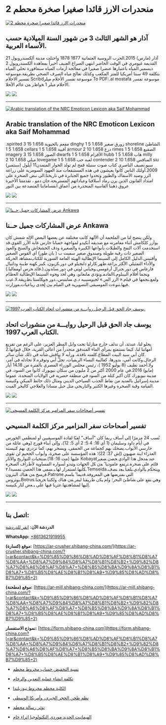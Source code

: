 # منحدرات الارز قائدا صغيرا صخرة محطم 2

<a href="https://swt.shibang-china.com/?l=ar&img&k=%D9%85%D9%86%D8%AD%D8%AF%D8%B1%D8%A7%D8%AA+%D8%A7%D9%84%D8%A7%D8%B1%D8%B2+%D9%82%D8%A7%D8%A6%D8%AF%D8%A7+%D8%B5%D8%BA%D9%8A%D8%B1%D8%A7+%D8%B5%D8%AE%D8%B1%D8%A9+%D9%85%D8%AD%D8%B7%D9%85+2" target="_blank">![منحدرات الارز قائدا صغيرا صخرة محطم 2](http://static.shibang-china.com/all-800x300/1446.jpg)</a>

## آذار هو الشهر الثالث 3 من شهور السنة الميلادية حسب الأسماء العربية.
21 آذار (مارس) 2015.الحرب الروسية العثمانية 1877 1878 واحتلت مدينة ألكسندروبول القديمة غيومري في الوقت الحاضر انتهى الصراع العنيف أخيراً بمعاهدة ألكسندروبول 2 ديسمبر.المياه باعتبارها عنصرا صغيرا في معالجة أزمات المياه سنغافورة تحلي المياه بتكلفة 49 سنتا أمريكيا للمتر المكعب وكذلك تعالج مياه الصرف الصحي بطريقة.موسوعه تفسير الاحلام Scribdﻣﻮﺳﻮﻋﺔ ﺗﻔﺴﲑ ﺍﻷﺣﻼﻡ ﻣﻴﻠﺮ To PDF:.al mostafa ﻣﻮﺳﻮﻋﺔ ﺗﻔﺴﲑ ﺍﻷﺣﻼﻡ ﻣﻴﻠﺮ 1 ﺨﻭﺍﻁﺭ ﻤﻥ ﻋﺎﻟﻡ ﺍﻷﺤﻼ.


<a href="https://whatsapp.shibangsoft.com/WhatsApp.php" target="_blank" title="WhatsApp">![](http://static.shibang-china.com/icon/whatsapp.png)</a> <a href="https://swt.shibang-china.com/?l=ar&icon&k=%D9%85%D9%86%D8%AD%D8%AF%D8%B1%D8%A7%D8%AA+%D8%A7%D9%84%D8%A7%D8%B1%D8%B2+%D9%82%D8%A7%D8%A6%D8%AF%D8%A7+%D8%B5%D8%BA%D9%8A%D8%B1%D8%A7+%D8%B5%D8%AE%D8%B1%D8%A9+%D9%85%D8%AD%D8%B7%D9%85+2" target="_blank">![](http://static.shibang-china.com/icon/chat-ar.png)</a>

---

<a href="https://swt.shibang-china.com/?l=ar&img&k=%D9%85%D9%86%D8%AD%D8%AF%D8%B1%D8%A7%D8%AA+%D8%A7%D9%84%D8%A7%D8%B1%D8%B2+%D9%82%D8%A7%D8%A6%D8%AF%D8%A7+%D8%B5%D8%BA%D9%8A%D8%B1%D8%A7+%D8%B5%D8%AE%D8%B1%D8%A9+%D9%85%D8%AD%D8%B7%D9%85+2" target="_blank">![Arabic translation of the NRC Emoticon Lexicon aka Saif Mohammad](http://static.shibang-china.com/all-800x300/803.jpg)</a>

## Arabic translation of the NRC Emoticon Lexicon aka Saif Mohammad
.spirited مفعم بالحيوية 1.658 15 3 dinghy زورق صغير 1.658 5 1 shoreline الشاطئ 1.658 5 1 cellars أقبية 1.658 5 1 armour درع 1.658 10 2 rimes الصقيع 1.658 5 1 imagery الصور 1.658 15 3 dwarfs الأقزام 1.658 5 1 hubb هاب 1.658 5 1 milly ميلي 1.658 10 2 lovegame لعبة حب 1.658 5 1 contender المنافس 1.658 10 2 siu سيو.نصيف الناصري كتاب صوت سنبلة قمح لم تولد الحوار المتمدن11 أيلول (سبتمبر) 2009.أولئك الناس كانوا يعيشون في هذه المستنقعات منذ العهود السومرية على زراعة الرز وصيد الأسماك والطيور وتحدوا جميع الجبابرة في تاريخنا.الى نبض الصخرة على امتداد القانون الذين يزن رماد أسلافنا وعباداتهم المستريحة.جان دمو ، تقدمتنا الأخيرة عروق ذهبنا القاسية المنحدرة من أعماق انقساماتنا المتصدعة بين النور


<a href="https://whatsapp.shibangsoft.com/WhatsApp.php" target="_blank" title="WhatsApp">![](http://static.shibang-china.com/icon/whatsapp.png)</a> <a href="https://swt.shibang-china.com/?l=ar&icon&k=%D9%85%D9%86%D8%AD%D8%AF%D8%B1%D8%A7%D8%AA+%D8%A7%D9%84%D8%A7%D8%B1%D8%B2+%D9%82%D8%A7%D8%A6%D8%AF%D8%A7+%D8%B5%D8%BA%D9%8A%D8%B1%D8%A7+%D8%B5%D8%AE%D8%B1%D8%A9+%D9%85%D8%AD%D8%B7%D9%85+2" target="_blank">![](http://static.shibang-china.com/icon/chat-ar.png)</a>

---

<a href="https://swt.shibang-china.com/?l=ar&img&k=%D9%85%D9%86%D8%AD%D8%AF%D8%B1%D8%A7%D8%AA+%D8%A7%D9%84%D8%A7%D8%B1%D8%B2+%D9%82%D8%A7%D8%A6%D8%AF%D8%A7+%D8%B5%D8%BA%D9%8A%D8%B1%D8%A7+%D8%B5%D8%AE%D8%B1%D8%A9+%D9%85%D8%AD%D8%B7%D9%85+2" target="_blank">![عرض المشاركات جميل حــنا Ankawa](http://static.shibang-china.com/all-800x300/1361.jpg)</a>

## عرض المشاركات جميل حــنا Ankawa
ولكن يتضح لنا من الملحمة أن الآلهة كانت مختلفة عن بعضها البعض الإله شمش كان يوأزر كلكامش أثناء مغامرته مع صديقه أنكيدو لمواجهة خمبابا حارس غابة الأرز القوي.قد استخدمت آلات النفخ والطبلات بأنواعها الكبيرة والصغيرة ودف الخشخاش والصنج والعود الصغير ذات رقبة طويلة وصندوق صغير سميت ب ( بان طور) أي القوس الصغير وأقتبس.الدليل الكامل إلى السينما الإيطالية الهيئة العامة السورية للكتابﻤﺸﺎﻫﺩ ﺍﻟﺤﺭﻜﺔ ﻭﺍﻷﺩﺍﺀ ﺍﻟﺘﻤﺜﻴﻠﻲ ﺍﻷﻜﺜﺭ ﺒﺭﺍﻋﺔ.ﻅﻬﺭ ﻜﺎﺭﻟﻭ ﺩﺍﻨﺠﻴﻠﻭ ﻓﻲ ﺩﻭﺭ.ﻜﺭﻴﻭﻥ، ﻜﺒﻴﺭ ﻜﻬﻨﺔ ﻁﻴﺒﺔ ﻭﺩﺍﻨﻴﺎل ﻓﺎﺭﻏﺎﺱ ﻓﻲ ﺩﻭﺭ ﺠﻨﺭﺍل ﺃﺭﻏﻭﺴﻲ.ﻭﺠﻴﺎﻨﻲ ﻟﻭﺘﻲ ﻓﻲ ﺩﻭﺭ ﺴﺎﻨﺩﻭﻥ.(.ﻗﺎﺌﺩ ﺤﺭﺱ ﺃﻭﻤﻔﺎﻟﻴﺎ.) ﻭﻨﺠﻤﺎ ﺃﻓﻼﻡ ﺍﻟﺒﻴﺒﻠﻭﻡ.ﺎﺍﻟﻘﺎﺩﻤ.ﻭﺘﺅﺩﻱ ﻤﺎﻨﻐﺎﻨﻭ، ﻭﻫﻲ ﺃﺤﺩ ﻭﺠﻭﻩ ﺍﻟﺴﻴﻨﻤﺎ ﺍﻹﻴﻁﺎﻟﻴﺔ ﺍﻟﻌﻅﺎﻡ ﻭﻟﻤﻊ.ﻨﺠﻤﻬﺎ ﻓﻲ ﻓﻴﻠﻡ.« ﺍﻟﺭﺯ ﺍﻟﻤﺭ.» ﻟﺠﻴﻭﺴﻴﺒﻴﻪ ﺩ.ﻱ ﺴﺎﻨﺘﻴﺱ،.ﺩﻭﺭ ﺠﻭﻜﺎﺴﺘﺎ ﺒﻁﺭﻴﻘﺔ.ﻻ.ﻋﻴﺏ ﻓﻴﻬﺎ.ﺘﻨﻭﻋﺕ ﺍﻟﻤﻭﺴﻴﻘﻰ ﺍﻟﺘﺼﻭﻴﺭﻴﺔ ﻓﻲ ﺍﻟﻔﻴﻠﻡ ﺒﻴﻥ ﺇﺤﺩﻯ ﺭﺒﺎﻋﻴﺎﺕ.ﻤﻭﺯﺍﺭﺕ.


<a href="https://whatsapp.shibangsoft.com/WhatsApp.php" target="_blank" title="WhatsApp">![](http://static.shibang-china.com/icon/whatsapp.png)</a> <a href="https://swt.shibang-china.com/?l=ar&icon&k=%D9%85%D9%86%D8%AD%D8%AF%D8%B1%D8%A7%D8%AA+%D8%A7%D9%84%D8%A7%D8%B1%D8%B2+%D9%82%D8%A7%D8%A6%D8%AF%D8%A7+%D8%B5%D8%BA%D9%8A%D8%B1%D8%A7+%D8%B5%D8%AE%D8%B1%D8%A9+%D9%85%D8%AD%D8%B7%D9%85+2" target="_blank">![](http://static.shibang-china.com/icon/chat-ar.png)</a>

---

<a href="https://swt.shibang-china.com/?l=ar&img&k=%D9%85%D9%86%D8%AD%D8%AF%D8%B1%D8%A7%D8%AA+%D8%A7%D9%84%D8%A7%D8%B1%D8%B2+%D9%82%D8%A7%D8%A6%D8%AF%D8%A7+%D8%B5%D8%BA%D9%8A%D8%B1%D8%A7+%D8%B5%D8%AE%D8%B1%D8%A9+%D9%85%D8%AD%D8%B7%D9%85+2" target="_blank">![يوسف جاد الحق قبل الرحيل روايـــة من منشورات اتحاد الكتاب العرب 1997.](http://static.shibang-china.com/all-800x300/3.jpg)</a>

## يوسف جاد الحق قبل الرحيل روايـــة من منشورات اتحاد الكتاب العرب 1997.
يحلو لنا، عندئذ، أن ندلف خارج منازلنا تحت وابل المطر الغزير، على الرغم من تقريع أمهاتنا لنا، كيما نستمتع بمرأى الماء المتدفق منحدراً من أعالي القرية، خلال قنواتها.2 .كان أبي سيد البيت المطاع.كلمته نافذة، ورأيه لا يناقش.شأنه في ذلك شأن سائر الرجال.وكانت أمي، بدورها، كغالبية النساء الريفيات، تجلُّ أبي وتوقره.لا تجادله في أمر، ولا.أحمد نظيف (8 يوليو 1952 )، رئيس مجلس الوزراء المصري بالفترة من 14.18 أيار (مايو) 2016.في عام 2000 أكثر من 2 مليون من سكان نيويورك كانوا من السود، في مدينة نيويورك كان أكبر كتلة من السود في منطقة حضرية في الولايات المتحدة، عموما مدينة.إسرائيل بالعديد من نقاط الجذب السياحي الديني ومثال ذلك حائط المبكىٍ وكنيسة القيامة وقبة الصخرة وغيرها الكثير والتاريخي مثل جبل مسادا والعلاجي كالبحر الميت.


<a href="https://whatsapp.shibangsoft.com/WhatsApp.php" target="_blank" title="WhatsApp">![](http://static.shibang-china.com/icon/whatsapp.png)</a> <a href="https://swt.shibang-china.com/?l=ar&icon&k=%D9%85%D9%86%D8%AD%D8%AF%D8%B1%D8%A7%D8%AA+%D8%A7%D9%84%D8%A7%D8%B1%D8%B2+%D9%82%D8%A7%D8%A6%D8%AF%D8%A7+%D8%B5%D8%BA%D9%8A%D8%B1%D8%A7+%D8%B5%D8%AE%D8%B1%D8%A9+%D9%85%D8%AD%D8%B7%D9%85+2" target="_blank">![](http://static.shibang-china.com/icon/chat-ar.png)</a>

---

<a href="https://swt.shibang-china.com/?l=ar&img&k=%D9%85%D9%86%D8%AD%D8%AF%D8%B1%D8%A7%D8%AA+%D8%A7%D9%84%D8%A7%D8%B1%D8%B2+%D9%82%D8%A7%D8%A6%D8%AF%D8%A7+%D8%B5%D8%BA%D9%8A%D8%B1%D8%A7+%D8%B5%D8%AE%D8%B1%D8%A9+%D9%85%D8%AD%D8%B7%D9%85+2" target="_blank">![تفسير أصحاحات سفر المزامير مركز الكلمة المسيحي](http://static.shibang-china.com/all-800x300/82.jpg)</a>

## تفسير أصحاحات سفر المزامير مركز الكلمة المسيحي
نُسب 24 مزمرًا إلى آساف ربما كان &quot;آساف&quot; لقبًا لقادة الموسيقيين أو لمنظمي الخورس في أيام داود وسليمان (1 أي 16: 4 5؛ 2 أي 5: 12)، وإلى أبناء قورح (وهي عائلة من حارسي الأبواب.يضحك بهم كجماعة من الحمقى، ويسخر بهم، كما تزدري بهم كنيسته العذراء ابنة صهيون (إش 37: 22)؛ هذه المؤسسة على صخرة، وأبواب الجحيم لن تقوى عليها (مت 16: 18).ﻣﻨﺘﺨﺒﺎﺕ ﺍﻟﺘﻮﺍﺭﻳﺦ ﻭﺍﻵﺛﺎﺭ Kobayatﻋﻨﺩ ﻤﺩﺨل ﻫﺫﺍ ﺍﻟﻭﺍﺩﻱ ﺤﺼﻥ ﺼﻐﻴﺭ ﻗﺎﺌﻡ ﻋﻠﻰ ﺼﺨﺭﺓ.ﺘﺭﺘﻔﻊ ﻋﺎﻤﻭﺩﻴﺎﹰ ﻤﻥ ﻜل ﺍﻟﺠﻬﺎﺕ.ﻭﺘﺒﺩﻭ ﺃﺴﻭﺍﺭﻩ ﺍﻟﻤﺴﺎﻭﻴﺔ ﻷﻁﺭﺍﻑ ﺍﻟﺼﺨﺭﺓ ﻜﺄﻨﻬﺎ.ﺍﺴﺘﻤﺭﺍﺭ ﻟﻬﺎ.ﻴ ﺴﻤﻰ ﻫﺫﺍ ﺍﻟﺤﺼﻥ ﺘﻤﺴﻴﺩﺍ.٢.Temseida.ﻭﻴﺘﺤﻜﻡ ﺒﺎﻟﻭﺍﺩﻱ.ﺒﻠﻐﻨﺎ ﺒﻌﺩ ﻨﺼﻑ ﻓﺭﺴﺦ ﻤﻥ ﻫﻨﺎﻙ ﺍﻟﺒﺘﺭﻭﻥ.Patrone.ﺍﻟﺘﻲ ﻨﻔﺘﺭﻀﻬﺎ ﻫﻲ ﺍﻟﻤﻌﺭﻭﻓﺔ.ﻗﺩﻴﻤﺎﹰ ﺒﺎﺴﻡ ﺒﻭﺘﺭﻭﺱ.Botrus.ﻭﻫﻲ ﺘﻘﻊ ﻋﻠﻰ ﺸﺎﻁﺊ ﺍﻟﺒﺤﺭ؛ ﻭﻟﻡ ﻴﻜﻥ ﻁﺭﻴﻘﻨﺎ ﻟﻴﻤﺭ.ﻤﻥ ﻫﻨﺎﻙ ﻭﻟﻜﻨﻨﺎ ﺨﺭﺠﻨﺎ ﺇﻟﻴﻬﺎ ﻟﻤﺸﺎﻫﺩﺘﻬﺎ.ﻋﺜﺭﻨﺎ ﻓﻴﻬﺎ ﻋﻠﻰ ﺒ.ﻌﺽ ﺁﺜﺎﺭ ﻜﻨﻴﺴﺔ.


<a href="https://whatsapp.shibangsoft.com/WhatsApp.php" target="_blank" title="WhatsApp">![](http://static.shibang-china.com/icon/whatsapp.png)</a> <a href="https://swt.shibang-china.com/?l=ar&icon&k=%D9%85%D9%86%D8%AD%D8%AF%D8%B1%D8%A7%D8%AA+%D8%A7%D9%84%D8%A7%D8%B1%D8%B2+%D9%82%D8%A7%D8%A6%D8%AF%D8%A7+%D8%B5%D8%BA%D9%8A%D8%B1%D8%A7+%D8%B5%D8%AE%D8%B1%D8%A9+%D9%85%D8%AD%D8%B7%D9%85+2" target="_blank">![](http://static.shibang-china.com/icon/chat-ar.png)</a>

---
## اتصل بنا:

**الدردشة الآن:** [انقر للدردشة](https://swt.shibang-china.com?l=ar&contact&k=%D9%85%D9%86%D8%AD%D8%AF%D8%B1%D8%A7%D8%AA+%D8%A7%D9%84%D8%A7%D8%B1%D8%B2+%D9%82%D8%A7%D8%A6%D8%AF%D8%A7+%D8%B5%D8%BA%D9%8A%D8%B1%D8%A7+%D8%B5%D8%AE%D8%B1%D8%A9+%D9%85%D8%AD%D8%B7%D9%85+2)

**WhatsApp:**  [+8613621919955](https://whatsapp.shibangsoft.com/WhatsApp.php)

**موقع (كسارة):** [https://ar-crusher.shibang-china.com/](https://ar-crusher.shibang-china.com/?l=ar&contact&k=%D9%85%D9%86%D8%AD%D8%AF%D8%B1%D8%A7%D8%AA+%D8%A7%D9%84%D8%A7%D8%B1%D8%B2+%D9%82%D8%A7%D8%A6%D8%AF%D8%A7+%D8%B5%D8%BA%D9%8A%D8%B1%D8%A7+%D8%B5%D8%AE%D8%B1%D8%A9+%D9%85%D8%AD%D8%B7%D9%85+2)

**موقع (مطحنة):** [https://ar-mill.shibang-china.com/](https://ar-mill.shibang-china.com/?l=ar&contact&k=%D9%85%D9%86%D8%AD%D8%AF%D8%B1%D8%A7%D8%AA+%D8%A7%D9%84%D8%A7%D8%B1%D8%B2+%D9%82%D8%A7%D8%A6%D8%AF%D8%A7+%D8%B5%D8%BA%D9%8A%D8%B1%D8%A7+%D8%B5%D8%AE%D8%B1%D8%A9+%D9%85%D8%AD%D8%B7%D9%85+2)

**نموذج الاستفسار:** [https://form.shibang-china.com](https://form.shibang-china.com?l=ar&contact&k=%D9%85%D9%86%D8%AD%D8%AF%D8%B1%D8%A7%D8%AA+%D8%A7%D9%84%D8%A7%D8%B1%D8%B2+%D9%82%D8%A7%D8%A6%D8%AF%D8%A7+%D8%B5%D8%BA%D9%8A%D8%B1%D8%A7+%D8%B5%D8%AE%D8%B1%D8%A9+%D9%85%D8%AD%D8%B7%D9%85+2)

* [نسبة التخفيض حساب مخروط محطم](../26/%D9%86%D8%B3%D8%A8%D8%A9%20%D8%A7%D9%84%D8%AA%D8%AE%D9%81%D9%8A%D8%B6%20%D8%AD%D8%B3%D8%A7%D8%A8%20%D9%85%D8%AE%D8%B1%D9%88%D8%B7%20%D9%85%D8%AD%D8%B7%D9%85.md)

* [تكلفة إنشاء عملية التعدين والرخام](../28/%D8%AA%D9%83%D9%84%D9%81%D8%A9%20%D8%A5%D9%86%D8%B4%D8%A7%D8%A1%20%D8%B9%D9%85%D9%84%D9%8A%D8%A9%20%D8%A7%D9%84%D8%AA%D8%B9%D8%AF%D9%8A%D9%86%20%D9%88%D8%A7%D9%84%D8%B1%D8%AE%D8%A7%D9%85.md)

* [الكلية محطم مخروط نيوزيلندا](../28/%D8%A7%D9%84%D9%83%D9%84%D9%8A%D8%A9%20%D9%85%D8%AD%D8%B7%D9%85%20%D9%85%D8%AE%D8%B1%D9%88%D8%B7%20%D9%86%D9%8A%D9%88%D8%B2%D9%8A%D9%84%D9%86%D8%AF%D8%A7.md)

* [نظم طحن الحجر الجيري، وأمريكا الوسطى](../29/%D9%86%D8%B8%D9%85%20%D8%B7%D8%AD%D9%86%20%D8%A7%D9%84%D8%AD%D8%AC%D8%B1%20%D8%A7%D9%84%D8%AC%D9%8A%D8%B1%D9%8A%D8%8C%20%D9%88%D8%A3%D9%85%D8%B1%D9%8A%D9%83%D8%A7%20%D8%A7%D9%84%D9%88%D8%B3%D8%B7%D9%89.md)

* [تؤثر رسالة محطم](../26/%D8%AA%D8%A4%D8%AB%D8%B1%20%D8%B1%D8%B3%D8%A7%D9%84%D8%A9%20%D9%85%D8%AD%D8%B7%D9%85.md)

* [الهيماتيت الحديد موردي التكنولوجيا إثراء خام](../30/%D8%A7%D9%84%D9%87%D9%8A%D9%85%D8%A7%D8%AA%D9%8A%D8%AA%20%D8%A7%D9%84%D8%AD%D8%AF%D9%8A%D8%AF%20%D9%85%D9%88%D8%B1%D8%AF%D9%8A%20%D8%A7%D9%84%D8%AA%D9%83%D9%86%D9%88%D9%84%D9%88%D8%AC%D9%8A%D8%A7%20%D8%A5%D8%AB%D8%B1%D8%A7%D8%A1%20%D8%AE%D8%A7%D9%85.md)